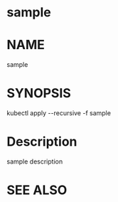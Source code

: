 sample
==================================================

# NAME

  sample

# SYNOPSIS

  kubectl apply --recursive -f sample

# Description

sample description

# SEE ALSO

